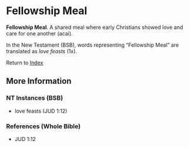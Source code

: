 # Fellowship Meal
**Fellowship Meal**. 
A shared meal where early Christians showed love and care for one another (acai). 




In the New Testament (BSB), words representing “Fellowship Meal” are translated as 
*love feasts* (1x). 


Return to [Index](00-Index.md)

## More Information

### NT Instances (BSB)

* love feasts (JUD 1:12)



### References (Whole Bible)

* JUD 1:12



